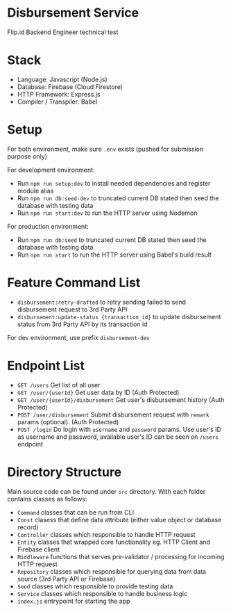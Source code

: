 # Disbursement Service

Flip.id Backend Engineer technical test

# Stack

- Language: Javascript (Node.js)
- Database: Firebase (Cloud Firestore)
- HTTP Framework: Express.js
- Compiler / Transpiler: Babel

# Setup

For both environment, make sure `.env` exists (pushed for submission purpose only)

For development environment:

- Run `npm run setup:dev` to install needed dependencies and register module alias
- Run `npm run db:seed-dev` to truncated current DB stated then seed the database with testing data
- Run `npm run start:dev` to run the HTTP server using Nodemon

For production environment:

- Run `npm run db:seed` to truncated current DB stated then seed the database with testing data
- Run `npm run start` to run the HTTP server using Babel's build result

# Feature Command List

- `disbursement:retry-drafted` to retry sending failed to send disbursement request to 3rd Party API
- `disbursement:update-status {transaction_id}` to update disbursement status from 3rd Party API by its transaction id

For dev environment, use prefix `disbursement-dev`

# Endpoint List

- `GET /users` Get list of all user
- `GET /user/{userId}` Get user data by ID (Auth Protected)
- `GET /user/{userId}/disbursement` Get user's disbursement history (Auth Protected)
- `POST /user/disbursement` Submit disbursement request with `remark` params (optional). (Auth Protected)
- `POST /login` Do login with `username` and `password` params. Use user's ID as username and password, available user's ID can be seen on `/users` endpoint

# Directory Structure

Main source code can be found under `src` directory. With each folder contains classes as follows:

- `Command` classes that can be run from CLI
- `Const` clasess that define data attribute (either value object or database record)
- `Controller` classes which responsible to handle HTTP request
- `Entity` classes that wrapped core functionality eg. HTTP Client and Firebase client
- `Middleware` functions that serves pre-validator / processing for incoming HTTP request
- `Repository` classes which responsible for querying data from data source (3rd Party API or Firebase)
- `Seed` classes which responsible to provide testing data
- `Service` classes which responsible to handle business logic
- `index.js` entrypoint for starting the app
